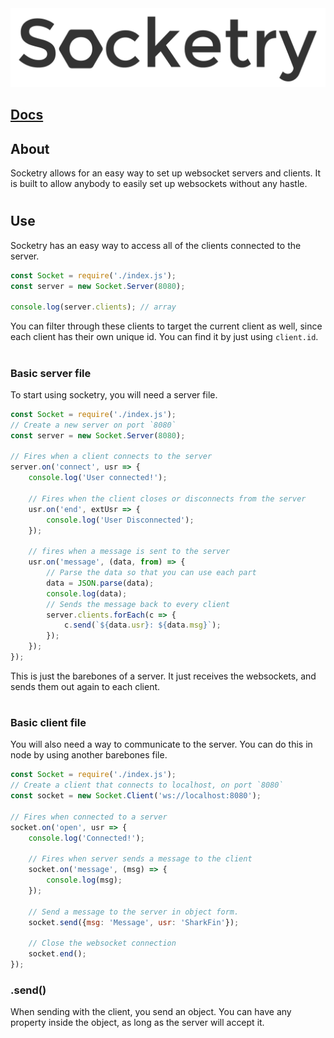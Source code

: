 <img src='./docs/images/Words.png'>

## [Docs](https://playby.github.io/Socketry/)

## About

Socketry allows for an easy way to set up websocket servers and clients. It is built to allow anybody to easily set up websockets without any hastle. 
# 
## Use
Socketry has an easy way to access all of the clients connected to the server.<br/>
```js
const Socket = require('./index.js');
const server = new Socket.Server(8080);

console.log(server.clients); // array
```
You can filter through these clients to target the current client as well, since each client has their own unique id. You can find it by just using `client.id`.<br/>
# 
### Basic server file
To start using socketry, you will need a server file. <br/>
```js
const Socket = require('./index.js');
// Create a new server on port `8080`
const server = new Socket.Server(8080);

// Fires when a client connects to the server
server.on('connect', usr => {
    console.log('User connected!');
    
    // Fires when the client closes or disconnects from the server
    usr.on('end', extUsr => {
        console.log('User Disconnected');
    });
    
    // fires when a message is sent to the server
    usr.on('message', (data, from) => {
        // Parse the data so that you can use each part
        data = JSON.parse(data);
        console.log(data);
        // Sends the message back to every client
        server.clients.forEach(c => {
            c.send(`${data.usr}: ${data.msg}`);
        });
    });
});
```
This is just the barebones of a server. It just receives the websockets, and sends them out again to each client.
# 
### Basic client file
You will also need a way to communicate to the server. You can do this in node by using another barebones file.
```js
const Socket = require('./index.js');
// Create a client that connects to localhost, on port `8080`
const socket = new Socket.Client('ws://localhost:8080');

// Fires when connected to a server
socket.on('open', usr => {
    console.log('Connected!');

    // Fires when server sends a message to the client
    socket.on('message', (msg) => {
        console.log(msg);
    });

    // Send a message to the server in object form.
    socket.send({msg: 'Message', usr: 'SharkFin'});

    // Close the websocket connection
    socket.end();
});
```

### .send()
When sending with the client, you send an object. You can have any property inside the object, as long as the server will accept it. 